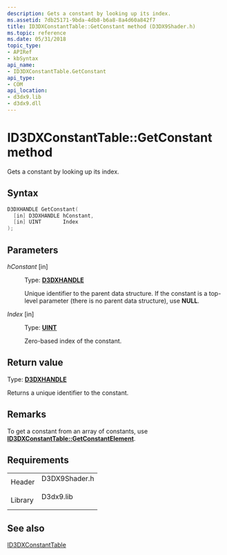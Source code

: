 ```yaml
---
description: Gets a constant by looking up its index.
ms.assetid: 7db25171-9bda-4db8-b6a8-8a4d60a842f7
title: ID3DXConstantTable::GetConstant method (D3DX9Shader.h)
ms.topic: reference
ms.date: 05/31/2018
topic_type: 
- APIRef
- kbSyntax
api_name: 
- ID3DXConstantTable.GetConstant
api_type: 
- COM
api_location: 
- d3dx9.lib
- d3dx9.dll
---
```


# ID3DXConstantTable::GetConstant method

Gets a constant by looking up its index.

## Syntax


```C++
D3DXHANDLE GetConstant(
  [in] D3DXHANDLE hConstant,
  [in] UINT       Index
);
```



## Parameters

<dl> <dt>

*hConstant* \[in\]
</dt> <dd>

Type: **[D3DXHANDLE](dx9-graphics-reference-effects-constants.md)**

Unique identifier to the parent data structure. If the constant is a top-level parameter (there is no parent data structure), use **NULL**.

</dd> <dt>

*Index* \[in\]
</dt> <dd>

Type: **[**UINT**](../winprog/windows-data-types.md)**

Zero-based index of the constant.

</dd> </dl>

## Return value

Type: **[D3DXHANDLE](dx9-graphics-reference-effects-constants.md)**

Returns a unique identifier to the constant.

## Remarks

To get a constant from an array of constants, use [**ID3DXConstantTable::GetConstantElement**](id3dxconstanttable--getconstantelement.md).

## Requirements



|                    |                                                                                          |
|--------------------|------------------------------------------------------------------------------------------|
| Header<br/>  | <dl> <dt>D3DX9Shader.h</dt> </dl> |
| Library<br/> | <dl> <dt>D3dx9.lib</dt> </dl>     |



## See also

<dl> <dt>

[ID3DXConstantTable](id3dxconstanttable.md)
</dt> </dl>

 

 
